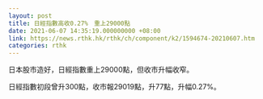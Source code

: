 ```yaml
---
layout: post
title: 日經指數高收0.27%　重上29000點
date: 2021-06-07 14:35:19.000000000 +08:00
link: https://news.rthk.hk/rthk/ch/component/k2/1594674-20210607.htm
categories: rthk
---
```


日本股市造好，日經指數重上29000點，但收市升幅收窄。

日經指數初段曾升300點，收市報29019點，升77點，升幅0.27%。
